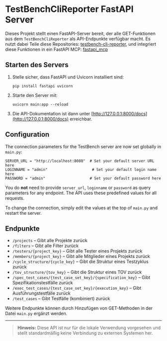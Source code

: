# TestBenchCliReporter FastAPI Server

Dieses Projekt stellt einen FastAPI-Server bereit, der alle GET-Funktionen aus dem `TestBenchCliReporter` als API-Endpunkte verfügbar macht.
Es nutzt dabei Teile diese Repositories: [testbench-cli-reporter](https://github.com/imbus/testbench-cli-reporter), und integriert diese Funktionen in ein FastAPI MCP: [fastapi_mcp](https://github.com/tadata-org/fastapi_mcp)

## Starten des Servers

1. Stelle sicher, dass FastAPI und Uvicorn installiert sind:
   
   ```pwsh
   pip install fastapi uvicorn
   ```

2. Starte den Server mit:
   
   ```pwsh
   uvicorn main:app --reload
   ```

3. Die API-Dokumentation ist dann unter [http://127.0.0.1:8000/docs](http://127.0.0.1:8000/docs) erreichbar.

## Configuration

The connection parameters for the TestBench server are now set globally in `main.py`:

```
SERVER_URL = "http://localhost:8080"  # Set your default server URL here
LOGINNAME = "admin"                    # Set your default login name here
PASSWORD = "admin"                    # Set your default password here
```

You do **not** need to provide `server_url`, `loginname` or `password` as query parameters for any endpoint. The API uses these predefined values for all requests.

To change the connection, simply edit the values at the top of `main.py` and restart the server.

## Endpunkte
- `/projects` – Gibt alle Projekte zurück
- `/filters` – Gibt alle Filter zurück
- `/testers/{project_key}` – Gibt alle Tester eines Projekts zurück
- `/members/{project_key}` – Gibt alle Mitglieder eines Projekts zurück
- `/cycle_structure/{cycle_key}` – Gibt die Struktur eines Testzyklus zurück
- `/tov_structure/{tov_key}` – Gibt die Struktur eines TOV zurück
- `/spec_test_cases/{test_case_set_key}/{specification_key}` – Gibt Spezifikationstestfälle zurück
- `/exec_test_cases/{test_case_set_key}/{execution_key}` – Gibt Ausführungstestfälle zurück
- `/test_cases` – Gibt Testfälle (kombiniert) zurück

Weitere Endpunkte können durch Hinzufügen von GET-Methoden in der Datei `main.py` ergänzt werden.

---

> **Hinweis:** Diese API ist nur für die lokale Verwendung vorgesehen und stellt standardmäßig keine Verbindung zu externen Systemen her.
